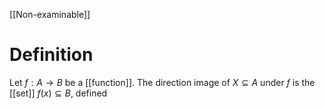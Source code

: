 [[Non-examinable]]

# Definition
Let $f: A \rightarrow B$ be a [[function]]. The direction image of $X \subseteq A$ under $f$ is the [[set]] $f(x) \subseteq B$, defined 